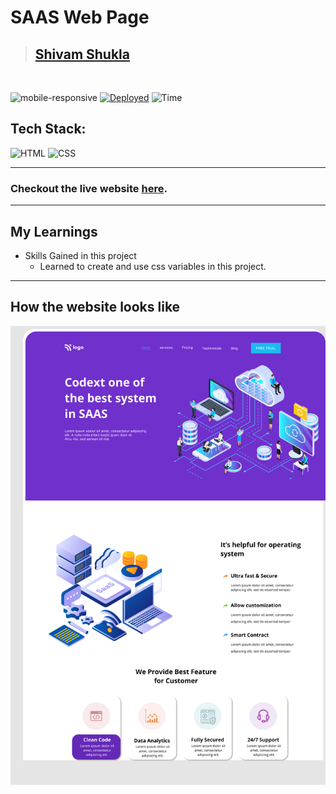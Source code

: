 # SAAS Web Page

> ## [Shivam Shukla](https://ishivamshukla.in)

<br/>

![mobile-responsive](https://img.shields.io/badge/Mobile%20Responsive-Yes-green)
[![Deployed](https://img.shields.io/badge/Deployed-Yes-green)](#)
![Time](https://img.shields.io/badge/Time%20Taken-2hrs-green)

## Tech Stack:

![HTML](https://img.shields.io/badge/html-3670A0?style=for-the-badge&logo=html5&logoColor=white)
![CSS](https://img.shields.io/badge/CSS-%234ea94b.svg?style=for-the-badge&logo=css3&logoColor=white)

---

### Checkout the live website [here](#).

---

## My Learnings

-   Skills Gained in this project
    -    Learned to create and use css variables in this project.

---

## How the website looks like

![Desktop](13.png)